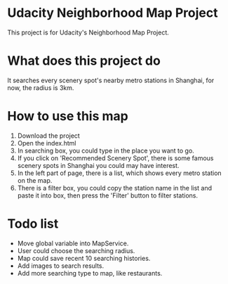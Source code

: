 # Udacity Neighborhood Map Project
This project is for Udacity's Neighborhood Map Project.

# What does this project do
It searches every scenery spot's nearby metro stations in Shanghai, for now, the radius is 3km.

# How to use this map
1. Download the project
2. Open the index.html
3. In searching box, you could type in the place you want to go.
4. If you click on 'Recommended Scenery Spot', there is some famous scenery spots in Shanghai you could may have interest.
5. In the left part of page, there is a list, which shows every metro station on the map.
6. There is a filter box, you could copy the station name in the list and paste it into box, then press the 'Filter' button to filter stations.

# Todo list
* Move global variable into MapService.
* User could choose the searching radius.
* Map could save recent 10 searching histories.
* Add images to search results.
* Add more searching type to map, like restaurants.
